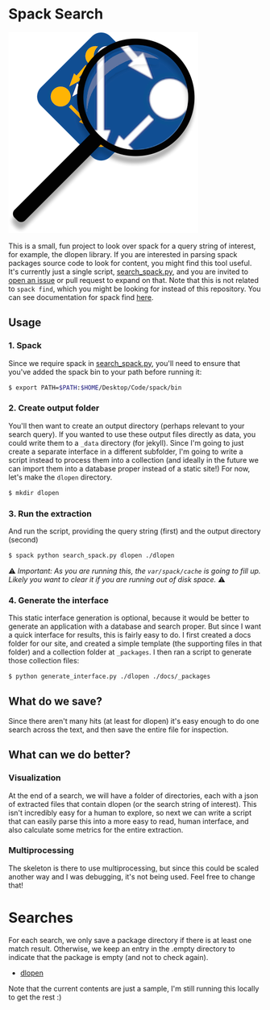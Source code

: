 # Spack Search

![img/spack-search.png](img/spack-search.png)

This is a small, fun project to look over spack for a query string of interest, for
example, the dlopen library. If you are interested in parsing spack packages source
code to look for content, you might find this tool useful. It's currently just a single 
script, [search_spack.py](search_spack.py), and you are invited to [open an issue](https://github.com/spack/spack-search)
or pull request to expand on that. Note that this is not related to `spack find`,
which you might be looking for instead of this repository. You can see documentation
for spack find [here](https://spack.readthedocs.io/en/latest/command_index.html#spack-find).

## Usage

### 1. Spack

Since we require spack in [search_spack.py](search_spack.py), 
you'll need to ensure that you've added the spack bin to your path before running it:

```bash
$ export PATH=$PATH:$HOME/Desktop/Code/spack/bin
```

### 2. Create output folder

You'll then want to create an output directory (perhaps relevant to your search query).
If you wanted to use these output files directly as data, you could write them to a `_data`
directory (for jekyll). Since I'm going to just create a separate interface in a different
subfolder, I'm going to write a script instead to process them into a collection (and ideally
in the future we can import them into a database proper instead of a static site!)
For now, let's make the `dlopen` directory.


```bash
$ mkdir dlopen
```

### 3. Run the extraction

And run the script, providing the query string (first) and the output directory (second)

```bash
$ spack python search_spack.py dlopen ./dlopen
```

⚠️ *Important: As you are running this, the `var/spack/cache` is going to fill up. Likely you want to clear it if you are running out of disk space.* ⚠️

### 4. Generate the interface

This static interface generation is optional, because it would be better to generate an application
with a database and search proper. But since I want a quick interface for results, this is fairly easy to
do. I first created a docs folder for our site, and created a simple template (the supporting files
in that folder) and a collection folder at `_packages`. I then ran 
a script to generate those collection files:

```bash
$ python generate_interface.py ./dlopen ./docs/_packages
```

## What do we save?

Since there aren't many hits (at least for dlopen) it's easy enough to do one search
across the text, and then save the entire file for inspection.

## What can we do better?

### Visualization

At the end of a search, we will have a folder of directories, each with a json of extracted files
that contain dlopen (or the search string of interest). This isn't incredibly easy for a human to explore,
so next we can write a script that can easily parse this into a more
easy to read, human interface, and also calculate some metrics for the entire extraction.

### Multiprocessing

The skeleton is there to use multiprocessing, but since this could be scaled another way
and I was debugging, it's not being used. Feel free to change that!

# Searches

For each search, we only save a package directory if there is at least one
match result. Otherwise, we keep an entry in the .empty directory to indicate
that the package is empty (and not to check again).

 - [dlopen](dlopen)
 
Note that the current contents are just a sample, I'm still running this locally
to get the rest :)
